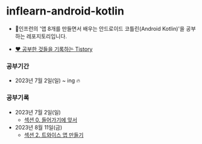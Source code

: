 # inflearn-android-kotlin
  - 🐣인프런의 '앱 8개를 만들면서 배우는 안드로이드 코틀린(Android Kotlin)'을 공부하는 레포지토리입니다.

  - [❤️ 공부한 것들을 기록하는 Tistory](https://dreaminsweetpotato.tistory.com)

### 공부기간
  * 2023년 7월 2일(일) ~ ing 🔥


### 공부기록
  * 2023년 7월 2일(일)
    * [섹션 0. 들어가기에 앞서](https://dreaminsweetpotato.tistory.com/69) 
  * 2023년 8월 11일(금)
    * [섹션 2. 트와이스 앱 만들기](https://dreaminsweetpotato.tistory.com/98)
